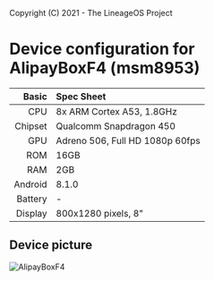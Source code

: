 Copyright (C) 2021 - The LineageOS Project

Device configuration for AlipayBoxF4 (msm8953)
==============

Basic   | Spec Sheet
-------:|:----------
CPU     | 8x ARM Cortex A53, 1.8GHz
Chipset | Qualcomm Snapdragon 450
GPU     | Adreno 506, Full HD 1080p 60fps
ROM     | 16GB
RAM     | 2GB
Android | 8.1.0
Battery | -
Display | 800x1280 pixels, 8"

## Device picture

![AlipayBoxF4](https://blog.hiirachan.moe/usr/uploads/2021/06/4212253722.png "AlipayBoxF4")
